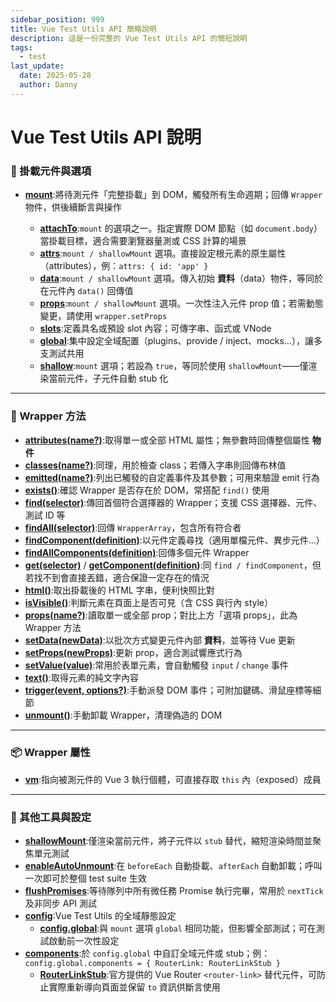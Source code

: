 ```yaml
---
sidebar_position: 999
title: Vue Test Utils API 簡略說明
description: 這是一份完整的 Vue Test Utils API 的簡短說明
tags:
  - test
last_update:
  date: 2025-05-28
  author: Danny
---
```


# Vue Test Utils API 說明

### 🧩 掛載元件與選項

* **[mount](https://test-utils.vuejs.org/api/#mount)**:將待測元件「完整掛載」到 DOM，觸發所有生命週期；回傳 `Wrapper` 物件，供後續斷言與操作

  * **[attachTo](https://test-utils.vuejs.org/api/#attachTo)**:`mount` 的選項之一。指定實際 DOM 節點（如 `document.body`）當掛載目標，適合需要瀏覽器量測或 CSS 計算的場景
  * **[attrs](https://test-utils.vuejs.org/api/#attrs)**:`mount / shallowMount` 選項。直接設定根元素的原生屬性（attributes），例：`attrs: { id: 'app' }`
  * **[data](https://test-utils.vuejs.org/api/#data)**:`mount / shallowMount` 選項。傳入初始 **資料**（data）物件，等同於在元件內 `data()` 回傳值
  * **[props](https://test-utils.vuejs.org/api/#props)**:`mount / shallowMount` 選項。一次性注入元件 prop 值；若需動態變更，請使用 `wrapper.setProps`
  * **[slots](https://test-utils.vuejs.org/api/#slots)**:定義具名或預設 slot 內容；可傳字串、函式或 VNode
  * **[global](https://test-utils.vuejs.org/api/#global)**:集中設定全域配置（plugins、provide / inject、mocks…），讓多支測試共用
  * **[shallow](https://test-utils.vuejs.org/api/#shallow)**:`mount` 選項；若設為 `true`，等同於使用 `shallowMount`——僅渲染當前元件，子元件自動 stub 化

---

### 🔧 Wrapper 方法

* **[attributes(name?)](https://test-utils.vuejs.org/api/#attributes)**:取得單一或全部 HTML 屬性；無參數時回傳整個屬性 **物件**
* **[classes(name?)](https://test-utils.vuejs.org/api/#classes)**:同理，用於檢查 class；若傳入字串則回傳布林值
* **[emitted(name?)](https://test-utils.vuejs.org/api/#emitted)**:列出已觸發的自定義事件及其參數；可用來驗證 emit 行為
* **[exists()](https://test-utils.vuejs.org/api/#exists)**:確認 Wrapper 是否存在於 DOM，常搭配 `find()` 使用
* **[find(selector)](https://test-utils.vuejs.org/api/#find)**:傳回首個符合選擇器的 Wrapper；支援 CSS 選擇器、元件、測試 ID 等
* **[findAll(selector)](https://test-utils.vuejs.org/api/#findAll)**:回傳 `WrapperArray`，包含所有符合者
* **[findComponent(definition)](https://test-utils.vuejs.org/api/#findComponent)**:以元件定義尋找（適用單檔元件、異步元件…）
* **[findAllComponents(definition)](https://test-utils.vuejs.org/api/#findAllComponents)**:回傳多個元件 Wrapper
* **[get(selector)](https://test-utils.vuejs.org/api/#get)** / **[getComponent(definition)](https://test-utils.vuejs.org/api/#getComponent)**:同 `find / findComponent`，但若找不到會直接丟錯，適合保證一定存在的情況
* **[html()](https://test-utils.vuejs.org/api/#html)**:取出掛載後的 HTML 字串，便利快照比對
* **[isVisible()](https://test-utils.vuejs.org/api/#isVisible)**:判斷元素在頁面上是否可見（含 CSS 與行內 style）
* **[props(name?)](https://test-utils.vuejs.org/api/#props)**:讀取單一或全部 prop；對比上方「選項 props」，此為 Wrapper 方法
* **[setData(newData)](https://test-utils.vuejs.org/api/#setData)**:以批次方式變更元件內部 **資料**，並等待 Vue 更新
* **[setProps(newProps)](https://test-utils.vuejs.org/api/#setProps)**:更新 prop，適合測試響應式行為
* **[setValue(value)](https://test-utils.vuejs.org/api/#setValue)**:常用於表單元素，會自動觸發 `input` / `change` 事件
* **[text()](https://test-utils.vuejs.org/api/#text)**:取得元素的純文字內容
* **[trigger(event, options?)](https://test-utils.vuejs.org/api/#trigger)**:手動派發 DOM 事件；可附加鍵碼、滑鼠座標等細節
* **[unmount()](https://test-utils.vuejs.org/api/#unmount)**:手動卸載 Wrapper，清理偽造的 DOM

---

### 📦 Wrapper 屬性

* **[vm](https://test-utils.vuejs.org/api/#vm)**:指向被測元件的 Vue 3 執行個體，可直接存取 `this` 內（exposed）成員

---

### 🧪 其他工具與設定

* **[shallowMount](https://test-utils.vuejs.org/api/#shallowMount)**:僅渲染當前元件，將子元件以 `stub` 替代，縮短渲染時間並聚焦單元測試
* **[enableAutoUnmount](https://test-utils.vuejs.org/api/#enableAutoUnmount)**:在 `beforeEach` 自動掛載、`afterEach` 自動卸載；呼叫一次即可於整個 test suite 生效
* **[flushPromises](https://test-utils.vuejs.org/api/#flushPromises)**:等待隊列中所有微任務 Promise 執行完畢，常用於 `nextTick` 及非同步 API 測試
* **[config](https://test-utils.vuejs.org/api/#config)**:Vue Test Utils 的全域靜態設定
  * **[config.global](https://test-utils.vuejs.org/api/#config-global)**:與 `mount` 選項 `global` 相同功能，但影響全部測試；可在測試啟動前一次性設定
* **[components](https://test-utils.vuejs.org/api/#components)**:於 `config.global` 中自訂全域元件或 stub；例：`config.global.components = { RouterLink: RouterLinkStub }`
  * **[RouterLinkStub](https://test-utils.vuejs.org/api/#RouterLinkStub)**:官方提供的 Vue Router `<router-link>` 替代元件，可防止實際重新導向頁面並保留 `to` 資訊供斷言使用
